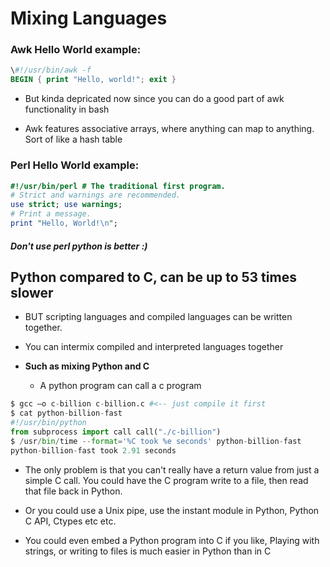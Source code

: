 # Mixing Languages

### Awk Hello World example:
```awk
\#!/usr/bin/awk -f
BEGIN { print "Hello, world!"; exit }
```
- But kinda depricated now since you can do a good part of awk functionality in bash

- Awk features associative arrays, where anything can map to anything. Sort of like a hash table


### Perl Hello World example:
```Perl
#!/usr/bin/perl # The traditional first program.
# Strict and warnings are recommended.
use strict; use warnings;
# Print a message.
print "Hello, World!\n";
```

##### Don't use perl python is better :)

## Python compared to C, can be up to 53 times slower
- BUT scripting languages and compiled languages can be written together.
- You can intermix compiled and interpreted languages together
- __Such as mixing Python and C__

  - A python program can call a c program
```Python  
$ gcc –o c-billion c-billion.c #<-- just compile it first
$ cat python-billion-fast
#!/usr/bin/python
from subprocess import call call("./c-billion")
$ /usr/bin/time --format='%C took %e seconds' python-billion-fast
python-billion-fast took 2.91 seconds
```

- The only problem is that you can't really have a return value from just a simple C call. You could have the C program write to a file, then read that file back in Python.

- Or you could use a Unix pipe, use the instant module in Python, Python C API, Ctypes etc etc.

-  You could even embed a Python program into C if you like, Playing with strings, or writing to files is much easier in Python than in C 

